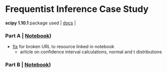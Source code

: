 # Frequentist Inference Case Study

**scipy 1.10.1** package used | [docs](https://docs.scipy.org/doc/scipy/index.html) | 

### Part A | [Notebook](/Frequentist%20Inference%20Case%20Study%20-%20Part%20A.ipynb))

 - [fix](https://www.statisticshowto.com/probability-and-statistics/confidence-interval/) for broken URL to resource linked in notebook
   - article on confidence interval calculations, normal and t distributions

### Part B | [Notebook](/Frequentist%20Inference%20Case%20Study%20-%20Part%20B.ipynb))

